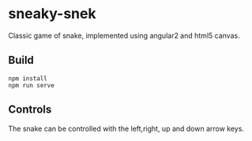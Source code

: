 # sneaky-snek
Classic game of snake, implemented using angular2 and html5 canvas.

## Build

    npm install
    npm run serve
    
## Controls

The snake can be controlled with the left,right, up and down arrow keys.
